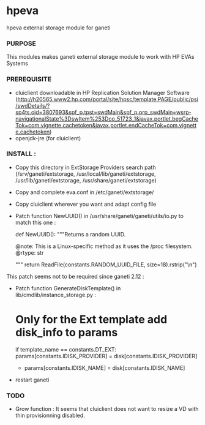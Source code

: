 hpeva
=====

hpeva external storage module for ganeti


### PURPOSE

 This modules makes ganeti external storage module to work with HP EVAs Systems

### PREREQUISITE
 * cluiclient downloadable in HP Replication Solution Manager Software (http://h20565.www2.hp.com/portal/site/hpsc/template.PAGE/public/psi/swdDetails/?sp4ts.oid=3807693&spf_p.tpst=swdMain&spf_p.prp_swdMain=wsrp-navigationalState%3DswItem%253Dco_51723_1&javax.portlet.begCacheTok=com.vignette.cachetoken&javax.portlet.endCacheTok=com.vignette.cachetoken)
 * openjdk-jre (for cluiclient)

### INSTALL :
 * Copy this directory in ExtStorage Providers search path (/srv/ganeti/extstorage, /usr/local/lib/ganeti/extstorage, /usr/lib/ganeti/extstorage, /usr/share/ganeti/extstorage)

 * Copy and complete eva.conf in /etc/ganeti/extstorage/

 * Copy cluiclient wherever you want and adapt config file

 * Patch function NewUUID() in  /usr/share/ganeti/ganeti/utils/io.py to match this one :

    def NewUUID():
      """Returns a random UUID.
   
      @note: This is a Linux-specific method as it uses the /proc filesystem.
      @rtype: str
   
      """
      return ReadFile(constants.RANDOM_UUID_FILE, size=18).rstrip("\n")


 This patch seems not to be required since ganeti 2.12 :
 * Patch function GenerateDiskTemplate() in lib/cmdlib/instance_storage.py :

      # Only for the Ext template add disk_info to params
      if template_name == constants.DT_EXT:
        params[constants.IDISK_PROVIDER] = disk[constants.IDISK_PROVIDER]
    +   params[constants.IDISK_NAME] = disk[constants.IDISK_NAME]

 * restart ganeti


### TODO
  - Grow function : It seems that cluiclient does not want to resize a VD with thin provisionning disabled.

